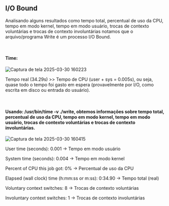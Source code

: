  ## I/O Bound

 Analisando alguns resultados como tempo total, percentual de uso da CPU, tempo em modo kernel, tempo em modo usuário, trocas de contexto voluntárias e trocas de contexto involuntárias notamos que o arquivo/programa Write é um processo I/O Bound.
<p>&nbsp;</p>

#### Time:

 ![Captura de tela 2025-03-30 160223](https://github.com/user-attachments/assets/1cbf1b5a-e589-482a-a09c-ece5dd2f2983)


 
Tempo real (34.29s) >> Tempo de CPU (user + sys = 0.005s), ou seja, quase todo o tempo foi gasto em espera (provavelmente por I/O, como escrita em disco ou entrada do usuário).

<p>&nbsp;</p>

#### Usando: /usr/bin/time -v ./write, obtemos informações sobre tempo total, percentual de uso da CPU, tempo em modo kernel, tempo em modo usuário, trocas de contexto voluntárias e trocas de contexto involuntárias. 

 ![Captura de tela 2025-03-30 160415](https://github.com/user-attachments/assets/265ff0de-566f-4bfb-bd88-42fd7ee2b284)



   User time (seconds): 0.001       → Tempo em modo usuário
   
   System time (seconds): 0.004     → Tempo em modo kernel
   
   Percent of CPU this job got: 0% → Percentual de uso da CPU
   
   Elapsed (wall clock) time (h:mm:ss or m:ss): 0:34.90 → Tempo total (real)
   
   Voluntary context switches: 8    → Trocas de contexto voluntárias
   
   Involuntary context switches: 1  → Trocas de contexto involuntárias
